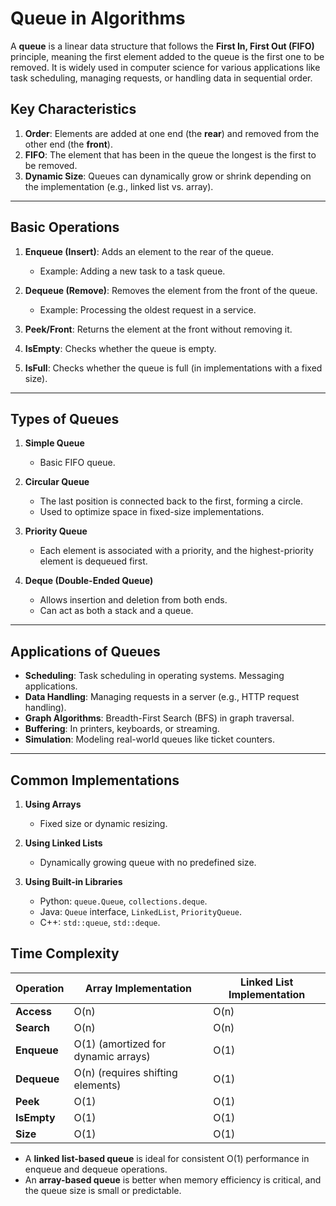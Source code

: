 # Queue in Algorithms

A **queue** is a linear data structure that follows the **First In, First Out (FIFO)** principle, meaning the first element added to the queue is the first one to be removed. It is widely used in computer science for various applications like task scheduling, managing requests, or handling data in sequential order.

## Key Characteristics

1. **Order**: Elements are added at one end (the **rear**) and removed from the other end (the **front**).
2. **FIFO**: The element that has been in the queue the longest is the first to be removed.
3. **Dynamic Size**: Queues can dynamically grow or shrink depending on the implementation (e.g., linked list vs. array).

---

## Basic Operations

1. **Enqueue (Insert)**: Adds an element to the rear of the queue.

   - Example: Adding a new task to a task queue.

2. **Dequeue (Remove)**: Removes the element from the front of the queue.

   - Example: Processing the oldest request in a service.

3. **Peek/Front**: Returns the element at the front without removing it.

4. **IsEmpty**: Checks whether the queue is empty.

5. **IsFull**: Checks whether the queue is full (in implementations with a fixed size).

---

## Types of Queues

1. **Simple Queue**

   - Basic FIFO queue.

2. **Circular Queue**

   - The last position is connected back to the first, forming a circle.
   - Used to optimize space in fixed-size implementations.

3. **Priority Queue**

   - Each element is associated with a priority, and the highest-priority element is dequeued first.

4. **Deque (Double-Ended Queue)**
   - Allows insertion and deletion from both ends.
   - Can act as both a stack and a queue.

---

## Applications of Queues

- **Scheduling**: Task scheduling in operating systems. Messaging applications.
- **Data Handling**: Managing requests in a server (e.g., HTTP request handling).
- **Graph Algorithms**: Breadth-First Search (BFS) in graph traversal.
- **Buffering**: In printers, keyboards, or streaming.
- **Simulation**: Modeling real-world queues like ticket counters.

---

## Common Implementations

1. **Using Arrays**

   - Fixed size or dynamic resizing.

2. **Using Linked Lists**

   - Dynamically growing queue with no predefined size.

3. **Using Built-in Libraries**
   - Python: `queue.Queue`, `collections.deque`.
   - Java: `Queue` interface, `LinkedList`, `PriorityQueue`.
   - C++: `std::queue`, `std::deque`.

## **Time Complexity**

| Operation   | Array Implementation                | Linked List Implementation |
| ----------- | ----------------------------------- | -------------------------- |
| **Access**  | O(n)                                | O(n)                       |
| **Search**  | O(n)                                | O(n)                       |
| **Enqueue** | O(1) (amortized for dynamic arrays) | O(1)                       |
| **Dequeue** | O(n) (requires shifting elements)   | O(1)                       |
| **Peek**    | O(1)                                | O(1)                       |
| **IsEmpty** | O(1)                                | O(1)                       |
| **Size**    | O(1)                                | O(1)                       |

- A **linked list-based queue** is ideal for consistent O(1) performance in enqueue and dequeue operations.
- An **array-based queue** is better when memory efficiency is critical, and the queue size is small or predictable.
